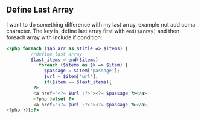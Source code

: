 ## Define Last Array
I want to do something difference with my last array, example not add coma character.
The key is, define last array first with `end($array)` and then foreach array with include if condition:

```php
<?php foreach ($ab_arr as $title => $items) {
         //define last array
         $last_items = end($items)  
            foreach ($items as $k => $item) {
              $passage = $item['passage'];
              $url = $item['url'];
              if($item == $last_items){
          ?>
          <a href="<?= $url ;?>"><?= $passage ?></a>
          <?php }else{ ?>
          <a href="<?= $url ;?>"><?= $passage ?></a>,
<?php }}};?>
```

